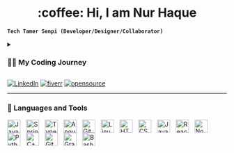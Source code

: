 
   <h1 align="center"> :coffee: Hi, I am Nur Haque </h1>

**`Tech Tamer Senpi (Developer/Designer/Collaborator)`**

<details>
   <summary><h3>👨‍💻 My Coding Journey</h3></summary>
  I'm a full-stack developer and an instructor contributing to open-source projects. The projects I create are designed to solve a small-scale problem that I face every day or help a friend achieve a dream project. All projects I create get showcased in my portfolio with a video breaking down on how this project came to be. The planning for each project starts with a problem, the next planning, designing, and then implementing. With the feedback of many of my peers, and potential users the projects grew into something worth using. I strive to help many individuals with whatever they are working on whether that's designing a webpage, building the next hit game, or just something weebish. :fish_cake: 

</details>





  <p align="left">
     <a href="https://www.linkedin.com/in/nur-haque/">
         <img alt="LinkedIn" title="LinkedIn" src="https://img.shields.io/badge/-Follow_me_on_LinkedIn-0077b5?style=for-the-badge&logo=linkedIn&logoColor=white"/></a> 
      <a href="https://www.fiverr.com/infinity3476/create-a-five-page-portfolio-site-in-one-week">
         <img alt="fiverr" title="fiverr" src="https://img.shields.io/badge/-Check_out_my_work_of_Fiverr-00B22D?style=for-the-badge&logo=fiverr&logoColor=white"/></a> 
      <a href="https://www.fiverr.com/infinity3476/create-a-five-page-portfolio-site-in-one-week">
         <img alt="opensource" title="opensource" src="https://custom-icon-badges.demolab.com/badge/-Check_out_my_opensource_contributions-palegreen?style=for-the-badge&logoColor=black&logo=issue-opened"/></a> 
   </p>

---

### 🧰 Languages and Tools

<img align="left" alt="Java" width="30px" style="padding-right:10px;" src="https://cdn.jsdelivr.net/gh/devicons/devicon/icons/java/java-original.svg"/>
<img align="left" alt="Spring" width="30px" style="padding-right:10px;" src="https://cdn.jsdelivr.net/gh/devicons/devicon/icons/spring/spring-original.svg" />
<img align="left" alt="TypeScript" width="30px" style="padding-right:10px;" src="https://cdn.jsdelivr.net/gh/devicons/devicon/icons/typescript/typescript-plain.svg" />
<img align="left" alt="Angular" width="30px" style="padding-right:10px;" src="https://cdn.jsdelivr.net/gh/devicons/devicon/icons/angularjs/angularjs-plain.svg" />
<img align="left" alt="Git" width="30px" style="padding-right:10px;" src="https://cdn.jsdelivr.net/gh/devicons/devicon/icons/git/git-original.svg" />
<img align="left" alt="Linux" width="30px" style="padding-right:10px;" src="https://cdn.jsdelivr.net/gh/devicons/devicon/icons/linux/linux-original.svg" />
<img align="left" alt="HTML" width="30px" style="padding-right:10px;" src="https://cdn.jsdelivr.net/gh/devicons/devicon/icons/html5/html5-plain.svg" />
<img align="left" alt="CSS" width="30px" style="padding-right:10px;" src="https://cdn.jsdelivr.net/gh/devicons/devicon/icons/css3/css3-plain.svg" />
<img align="left" alt="JavaScript" width="30px" style="padding-right:10px;" src="https://cdn.jsdelivr.net/gh/devicons/devicon/icons/javascript/javascript-plain.svg" />
<img align="left" alt="React" width="30px" style="padding-right:10px;" src="https://cdn.jsdelivr.net/gh/devicons/devicon/icons/react/react-original.svg" />
<img align="left" alt="NodeJS" width="30px" style="padding-right:10px;" src="https://cdn.jsdelivr.net/gh/devicons/devicon/icons/nodejs/nodejs-original.svg" />
<img align="left" alt="Python" width="30px" style="padding-right:10px;" src="https://cdn.jsdelivr.net/gh/devicons/devicon/icons/python/python-plain.svg" />
<img align="left" alt="C++" width="30px" style="padding-right:10px;" src="https://cdn.jsdelivr.net/gh/devicons/devicon/icons/cplusplus/cplusplus-line.svg" />
<img align="left" alt="GitHub" width="30px" style="padding-right:10px;" src="https://cdn.jsdelivr.net/gh/devicons/devicon/icons/github/github-original.svg" />
<img align="left" alt="Gradle" width="30px" style="padding-right:10px;" src="https://cdn.jsdelivr.net/gh/devicons/devicon/icons/gradle/gradle-plain.svg" />
<img align="left" alt="Bash" width="30px" style="padding-right:10px;" src="https://cdn.jsdelivr.net/gh/devicons/devicon/icons/bash/bash-original.svg" />
<br />
